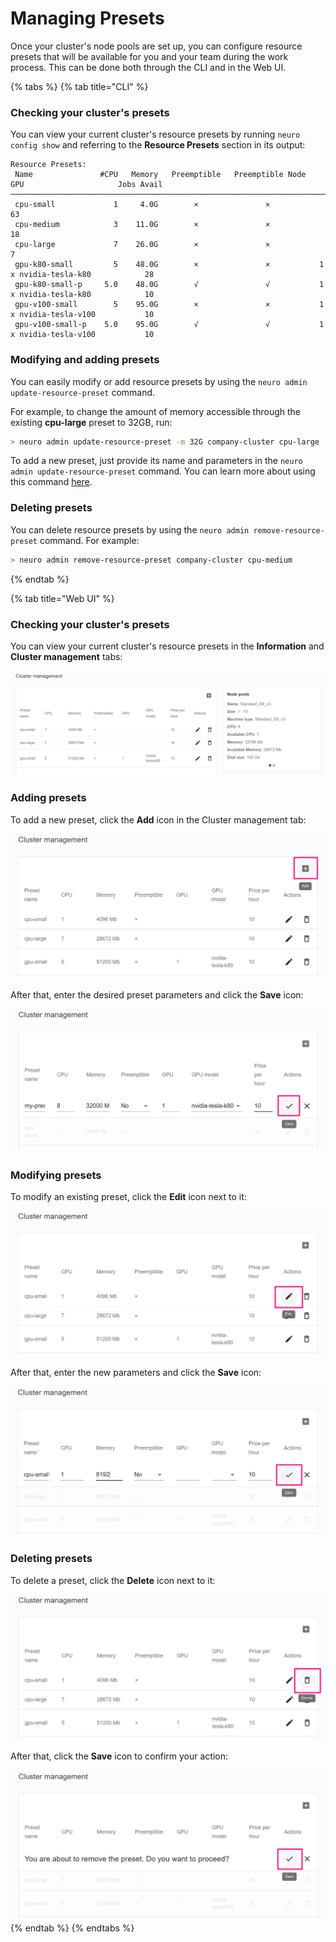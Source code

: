 # Managing Presets

Once your cluster's node pools are set up, you can configure resource presets that will be available for you and your team during the work process. This can be done both through the CLI and in the Web UI.

{% tabs %}
{% tab title="CLI" %}
### Checking your cluster's presets

You can view your current cluster's resource presets by running `neuro config show` and referring to the **Resource Presets** section in its output:

```text
Resource Presets:
 Name               #CPU   Memory   Preemptible   Preemptible Node   GPU                     Jobs Avail
────────────────────────────────────────────────────────────────────────────────────────────────────────
 cpu-small             1     4.0G        ×               ×                                           63
 cpu-medium            3    11.0G        ×               ×                                           18
 cpu-large             7    26.0G        ×               ×                                            7
 gpu-k80-small         5    48.0G        ×               ×           1 x nvidia-tesla-k80            28
 gpu-k80-small-p     5.0    48.0G        √               √           1 x nvidia-tesla-k80            10
 gpu-v100-small        5    95.0G        ×               ×           1 x nvidia-tesla-v100           10
 gpu-v100-small-p    5.0    95.0G        √               √           1 x nvidia-tesla-v100           10
```

### Modifying and adding presets

You can easily modify or add resource presets by using the `neuro admin update-resource-preset` command. 

For example, to change the amount of memory accessible through the existing **cpu-large** preset to 32GB, run:

```bash
> neuro admin update-resource-preset -m 32G company-cluster cpu-large
```

To add a new preset, just provide its name and parameters in the `neuro admin update-resource-preset` command. You can learn more about using this command [here](https://neu-ro.gitbook.io/neu-ro-cli-reference/commands/admin).

### Deleting presets

You can delete resource presets by using the `neuro admin remove-resource-preset` command. For example:

```bash
> neuro admin remove-resource-preset company-cluster cpu-medium
```
{% endtab %}

{% tab title="Web UI" %}
### Checking your cluster's presets

You can view your current cluster's resource presets in the **Information** and **Cluster management** tabs:

![](../.gitbook/assets/image%20%28116%29.png)

### Adding presets

To add a new preset, click the **Add** icon in the Cluster management tab:

![](../.gitbook/assets/image%20%28121%29.png)

After that, enter the desired preset parameters and click the **Save** icon:

![](../.gitbook/assets/image%20%28122%29.png)

### Modifying presets

To modify an existing preset, click the **Edit** icon next to it:

![](../.gitbook/assets/image%20%28118%29.png)

After that, enter the new parameters and click the **Save** icon:

![](../.gitbook/assets/image%20%28117%29.png)

### Deleting presets

To delete a preset, click the **Delete** icon next to it:

![](../.gitbook/assets/image%20%28119%29.png)

After that, click the **Save** icon to confirm your action:

![](../.gitbook/assets/image%20%28120%29.png)
{% endtab %}
{% endtabs %}

### 

